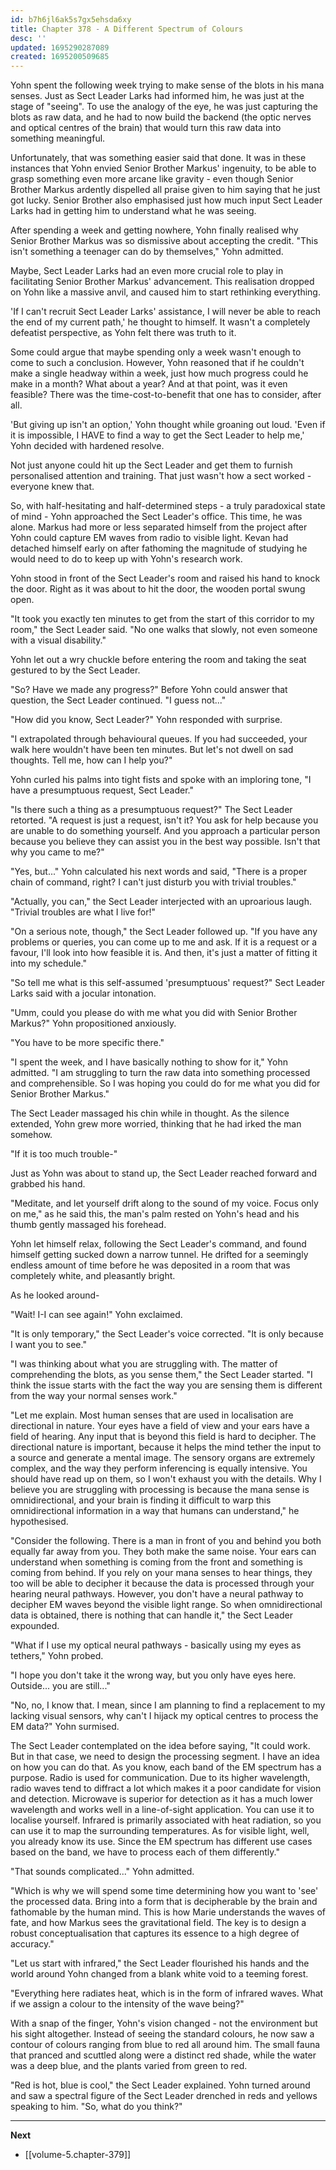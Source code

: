 ```yaml
---
id: b7h6jl6ak5s7gx5ehsda6xy
title: Chapter 378 - A Different Spectrum of Colours
desc: ''
updated: 1695290287089
created: 1695200509685
---
```


Yohn spent the following week trying to make sense of the blots in his mana senses. Just as Sect Leader Larks had informed him, he was just at the stage of "seeing". To use the analogy of the eye, he was just capturing the blots as raw data, and he had to now build the backend (the optic nerves and optical centres of the brain) that would turn this raw data into something meaningful.

Unfortunately, that was something easier said that done. It was in these instances that Yohn envied Senior Brother Markus' ingenuity, to be able to grasp something even more arcane like gravity - even though Senior Brother Markus ardently dispelled all praise given to him saying that he just got lucky. Senior Brother also emphasised just how much input Sect Leader Larks had in getting him to understand what he was seeing.

After spending a week and getting nowhere, Yohn finally realised why Senior Brother Markus was so dismissive about accepting the credit. "This isn't something a teenager can do by themselves," Yohn admitted.

Maybe, Sect Leader Larks had an even more crucial role to play in facilitating Senior Brother Markus' advancement. This realisation dropped on Yohn like a massive anvil, and caused him to start rethinking everything.

'If I can't recruit Sect Leader Larks' assistance, I will never be able to reach the end of my current path,' he thought to himself. It wasn't a completely defeatist perspective, as Yohn felt there was truth to it.

Some could argue that maybe spending only a week wasn't enough to come to such a conclusion. However, Yohn reasoned that if he couldn't make a single headway within a week, just how much progress could he make in a month? What about a year? And at that point, was it even feasible? There was the time-cost-to-benefit that one has to consider, after all.

'But giving up isn't an option,' Yohn thought while groaning out loud. 'Even if it is impossible, I HAVE to find a way to get the Sect Leader to help me,' Yohn decided with hardened resolve.

Not just anyone could hit up the Sect Leader and get them to furnish personalised attention and training. That just wasn't how a sect worked - everyone knew that.

So, with half-hesitating and half-determined steps - a truly paradoxical state of mind - Yohn approached the Sect Leader's office. This time, he was alone. Markus had more or less separated himself from the project after Yohn could capture EM waves from radio to visible light. Kevan had detached himself early on after fathoming the magnitude of studying he would need to do to keep up with Yohn's research work.

Yohn stood in front of the Sect Leader's room and raised his hand to knock the door. Right as it was about to hit the door, the wooden portal swung open.

"It took you exactly ten minutes to get from the start of this corridor to my room," the Sect Leader said. "No one walks that slowly, not even someone with a visual disability."

Yohn let out a wry chuckle before entering the room and taking the seat gestured to by the Sect Leader.

"So? Have we made any progress?" Before Yohn could answer that question, the Sect Leader continued. "I guess not..."

"How did you know, Sect Leader?" Yohn responded with surprise.

"I extrapolated through behavioural queues. If you had succeeded, your walk here wouldn't have been ten minutes. But let's not dwell on sad thoughts. Tell me, how can I help you?"

Yohn curled his palms into tight fists and spoke with an imploring tone, "I have a presumptuous request, Sect Leader."

"Is there such a thing as a presumptuous request?" The Sect Leader retorted. "A request is just a request, isn't it? You ask for help because you are unable to do something yourself. And you approach a particular person because you believe they can assist you in the best way possible. Isn't that why you came to me?"

"Yes, but..." Yohn calculated his next words and said, "There is a proper chain of command, right? I can't just disturb you with trivial troubles."

"Actually, you can," the Sect Leader interjected with an uproarious laugh. "Trivial troubles are what I live for!"

"On a serious note, though," the Sect Leader followed up. "If you have any problems or queries, you can come up to me and ask. If it is a request or a favour, I'll look into how feasible it is. And then, it's just a matter of fitting it into my schedule."

"So tell me what is this self-assumed 'presumptuous' request?" Sect Leader Larks said with a jocular intonation.

"Umm, could you please do with me what you did with Senior Brother Markus?" Yohn propositioned anxiously.

"You have to be more specific there."

"I spent the week, and I have basically nothing to show for it," Yohn admitted. "I am struggling to turn the raw data into something processed and comprehensible. So I was hoping you could do for me what you did for Senior Brother Markus."

The Sect Leader massaged his chin while in thought. As the silence extended, Yohn grew more worried, thinking that he had irked the man somehow.

"If it is too much trouble-"

Just as Yohn was about to stand up, the Sect Leader reached forward and grabbed his hand.

"Meditate, and let yourself drift along to the sound of my voice. Focus only on me," as he said this, the man's palm rested on Yohn's head and his thumb gently massaged his forehead.

Yohn let himself relax, following the Sect Leader's command, and found himself getting sucked down a narrow tunnel. He drifted for a seemingly endless amount of time before he was deposited in a room that was completely white, and pleasantly bright.

As he looked around-

"Wait! I-I can see again!" Yohn exclaimed.

"It is only temporary," the Sect Leader's voice corrected. "It is only because I want you to see."

"I was thinking about what you are struggling with. The matter of comprehending the blots, as you sense them," the Sect Leader started. "I think the issue starts with the fact the way you are sensing them is different from the way your normal senses work."

"Let me explain. Most human senses that are used in localisation are directional in nature. Your eyes have a field of view and your ears have a field of hearing. Any input that is beyond this field is hard to decipher. The directional nature is important, because it helps the mind tether the input to a source and generate a mental image. The sensory organs are extremely complex, and the way they perform inferencing is equally intensive. You should have read up on them, so I won't exhaust you with the details. Why I believe you are struggling with processing is because the mana sense is omnidirectional, and your brain is finding it difficult to warp this omnidirectional information in a way that humans can understand," he hypothesised.

"Consider the following. There is a man in front of you and behind you both equally far away from you. They both make the same noise. Your ears can understand when something is coming from the front and something is coming from behind. If you rely on your mana senses to hear things, they too will be able to decipher it because the data is processed through your hearing neural pathways. However, you don't have a neural pathway to decipher EM waves beyond the visible light range. So when omnidirectional data is obtained, there is nothing that can handle it," the Sect Leader expounded.

"What if I use my optical neural pathways - basically using my eyes as tethers," Yohn probed.

"I hope you don't take it the wrong way, but you only have eyes here. Outside... you are still..."

"No, no, I know that. I mean, since I am planning to find a replacement to my lacking visual sensors, why can't I hijack my optical centres to process the EM data?" Yohn surmised.

The Sect Leader contemplated on the idea before saying, "It could work. But in that case, we need to design the processing segment. I have an idea on how you can do that. As you know, each band of the EM spectrum has a purpose. Radio is used for communication. Due to its higher wavelength, radio waves tend to diffract a lot which makes it a poor candidate for vision and detection. Microwave is superior for detection as it has a much lower wavelength and works well in a line-of-sight application. You can use it to localise yourself. Infrared is primarily associated with heat radiation, so you can use it to map the surrounding temperatures. As for visible light, well, you already know its use. Since the EM spectrum has different use cases based on the band, we have to process each of them differently."

"That sounds complicated..." Yohn admitted.

"Which is why we will spend some time determining how you want to 'see' the processed data. Bring into a form that is decipherable by the brain and fathomable by the human mind. This is how Marie understands the waves of fate, and how Markus sees the gravitational field. The key is to design a robust conceptualisation that captures its essence to a high degree of accuracy."

"Let us start with infrared," the Sect Leader flourished his hands and the world around Yohn changed from a blank white void to a teeming forest.

"Everything here radiates heat, which is in the form of infrared waves. What if we assign a colour to the intensity of the wave being?"

With a snap of the finger, Yohn's vision changed - not the environment but his sight altogether. Instead of seeing the standard colours, he now saw a contour of colours ranging from blue to red all around him. The small fauna that pranced and scuttled along were a distinct red shade, while the water was a deep blue, and the plants varied from green to red.

"Red is hot, blue is cool," the Sect Leader explained. Yohn turned around and saw a spectral figure of the Sect Leader drenched in reds and yellows speaking to him. "So, what do you think?"

____

**Next**
* [[volume-5.chapter-379]]